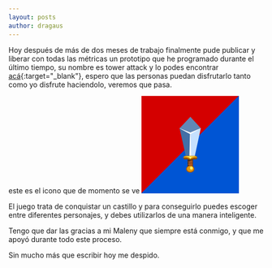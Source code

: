 ```yaml
---
layout: posts
author: dragaus
---
```

Hoy después de más de dos meses de trabajo finalmente pude publicar y liberar con todas las métricas un prototipo que he programado durante el último tiempo, su nombre es tower attack y lo podes encontrar [acá](https://play.google.com/store/apps/details?id=com.BarricaGames.towerattack&hl=es&gl=US){:target="_blank"}, espero que las personas puedan disfrutarlo tanto como yo disfrute haciendolo, veremos que pasa.

este es el icono que de momento se ve
![imagen icono](/assets/images/tower_attack/tower_attack_icon.png)

El juego trata de conquistar un castillo y para conseguirlo puedes escoger entre diferentes personajes, y debes utilizarlos de una manera inteligente.

Tengo que dar las gracias a mi Maleny que siempre está conmigo, y que me apoyó durante todo este proceso.

Sin mucho más que escribir hoy me despido.